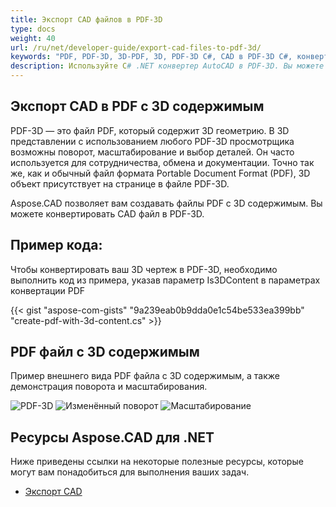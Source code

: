 ```yaml
---
title: Экспорт CAD файлов в PDF-3D
type: docs
weight: 40
url: /ru/net/developer-guide/export-cad-files-to-pdf-3d/
keywords: "PDF, PDF-3D, 3D-PDF, 3D, PDF-3D C#, CAD в PDF-3D C#, конвертировать AutoCAD, конвертировать autocad в pdf-3d"
description: Используйте C# .NET конвертер AutoCAD в PDF-3D. Вы можете конвертировать 3D модель в PDF-3D на C# .NET.
---
```


## **Экспорт CAD в PDF с 3D содержимым**

PDF-3D — это файл PDF, который содержит 3D геометрию. В 3D представлении с использованием любого PDF-3D просмотрщика возможны поворот, масштабирование и выбор деталей. Он часто используется для сотрудничества, обмена и документации. Точно так же, как и обычный файл формата Portable Document Format (PDF), 3D объект присутствует на странице в файле PDF-3D.

Aspose.CAD позволяет вам создавать файлы PDF с 3D содержимым. Вы можете конвертировать CAD файл в PDF-3D.

## **Пример кода:**

Чтобы конвертировать ваш 3D чертеж в PDF-3D, необходимо выполнить код из примера, указав параметр Is3DContent в параметрах конвертации PDF

{{< gist "aspose-com-gists" "9a239eab0b9dda0e1c54be533ea399bb" "create-pdf-with-3d-content.cs" >}}

## **PDF файл с 3D содержимым**

Пример внешнего вида PDF файла с 3D содержимым, а также демонстрация поворота и масштабирования.

![PDF-3D](/_assets/guide/pdf-3d/result.png)
![Изменённый поворот](/_assets/guide/pdf-3d/rotate.png)
![Масштабирование](/_assets/guide/pdf-3d/scaling.png)

## **Ресурсы Aspose.CAD для .NET**

Ниже приведены ссылки на некоторые полезные ресурсы, которые могут вам понадобиться для выполнения ваших задач.

- [Экспорт CAD](/cad/net/exporting-cad/)
